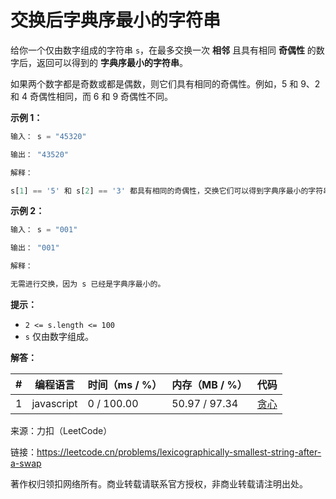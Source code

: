 # 交换后字典序最小的字符串

给你一个仅由数字组成的字符串 `s`，在最多交换一次 **相邻** 且具有相同 **奇偶性** 的数字后，返回可以得到的 **字典序最小的字符串**。

如果两个数字都是奇数或都是偶数，则它们具有相同的奇偶性。例如，5 和 9、2 和 4 奇偶性相同，而 6 和 9 奇偶性不同。

**示例 1：**

``` javascript
输入： s = "45320"

输出： "43520"

解释：

s[1] == '5' 和 s[2] == '3' 都具有相同的奇偶性，交换它们可以得到字典序最小的字符串。
```

**示例 2：**

``` javascript
输入： s = "001"

输出： "001"

解释：

无需进行交换，因为 s 已经是字典序最小的。
```

**提示：**

- `2 <= s.length <= 100`
- `s` 仅由数字组成。

**解答：**

**#**|**编程语言**|**时间（ms / %）**|**内存（MB / %）**|**代码**
--|--|--|--|--
1|javascript|0 / 100.00|50.97 / 97.34|[贪心](./javascript/ac_v1.js)

来源：力扣（LeetCode）

链接：https://leetcode.cn/problems/lexicographically-smallest-string-after-a-swap

著作权归领扣网络所有。商业转载请联系官方授权，非商业转载请注明出处。
